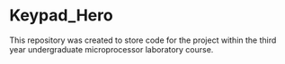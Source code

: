 # Keypad_Hero
This repository was created to store code for the project within the third year undergraduate microprocessor laboratory course.
